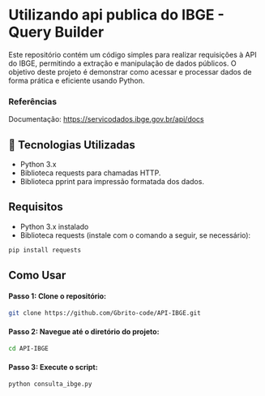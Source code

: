 # Utilizando api publica do IBGE - Query Builder
Este repositório contém um código simples para realizar requisições à API do IBGE, permitindo a extração e manipulação de dados públicos. O objetivo deste projeto é demonstrar como acessar e processar dados de forma prática e eficiente usando Python.

### Referências
Documentação: https://servicodados.ibge.gov.br/api/docs 


## 📜 Tecnologias Utilizadas
- Python 3.x
- Biblioteca requests para chamadas HTTP.
- Biblioteca pprint para impressão formatada dos dados.


## Requisitos
- Python 3.x instalado
- Biblioteca requests (instale com o comando a seguir, se necessário):

```bash
pip install requests
```

## Como Usar
#### Passo 1: Clone o repositório: 

```bash
git clone https://github.com/Gbrito-code/API-IBGE.git
```

#### Passo 2: Navegue até o diretório do projeto:

```bash
cd API-IBGE
```

#### Passo 3: Execute o script:
```bash
python consulta_ibge.py
```